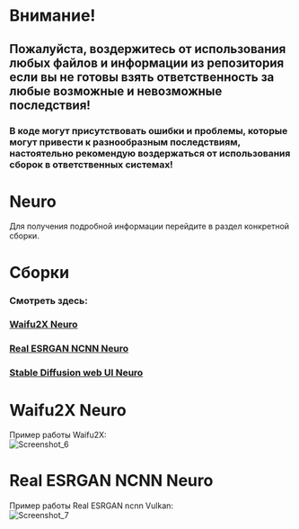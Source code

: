 # Внимание!
## Пожалуйста, воздержитесь от использования любых файлов и информации из репозитория если вы не готовы взять ответственность за любые возможные и невозможные последствия!
### В коде могут присутствовать ошибки и проблемы, которые могут привести к разнообразным последствиям, настоятельно рекомендую воздержаться от использования сборок в ответственных системах!
# Neuro
Для получения подробной информации перейдите в раздел конкретной сборки.
# Сборки
### Смотреть здесь:
### [Waifu2X Neuro](https://github.com/Shedou/Neuro/tree/main/Waifu2X%20Neuro)
### [Real ESRGAN NCNN Neuro](https://github.com/Shedou/Neuro/tree/main/Real%20ESRGAN%20NCNN%20Neuro)
### [Stable Diffusion web UI Neuro](https://github.com/Shedou/Neuro/tree/main/SD_WEBUI_Neuro_v1)
# Waifu2X Neuro
Пример работы Waifu2X:\
![Screenshot_6](https://user-images.githubusercontent.com/19572158/230739956-b74d4b76-4968-4c84-a95d-1e72afe178b1.png)
# Real ESRGAN NCNN Neuro
Пример работы Real ESRGAN ncnn Vulkan:\
![Screenshot_7](https://user-images.githubusercontent.com/19572158/230739961-62da59d8-9b22-49de-b989-1bd273231f8a.png)
